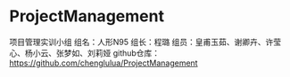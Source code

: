 # ProjectManagement
项目管理实训小组
组名：人形N95
组长：程璐
组员：皇甫玉茹、谢卿卉、许莹心、杨小云、张梦如、刘莉娅
github仓库：https://github.com/chenglulua/ProjectManagement
